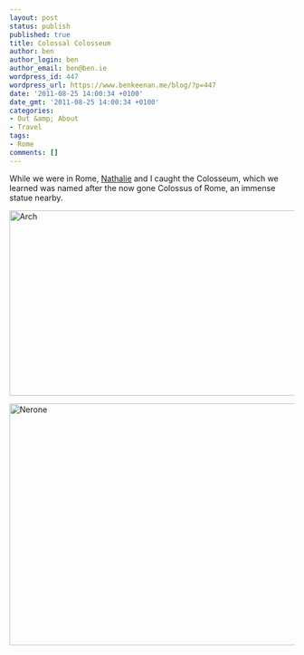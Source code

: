 ```yaml
---
layout: post
status: publish
published: true
title: Colossal Colosseum
author: ben
author_login: ben
author_email: ben@ben.ie
wordpress_id: 447
wordpress_url: https://www.benkeenan.me/blog/?p=447
date: '2011-08-25 14:00:34 +0100'
date_gmt: '2011-08-25 14:00:34 +0100'
categories:
- Out &amp; About
- Travel
tags:
- Rome
comments: []
---
```

<p>While we were in Rome, <a href="https://www.nathalie.ie/blog">Nathalie</a> and I caught the Colosseum, which we learned was named after the now gone Colossus of Rome, an immense statue nearby.</p>
<p><img src="https://farm7.static.flickr.com/6073/6079804034_2765e7b835_z.jpg" alt="Arch" width="640" height="327" /></p>
<p><img src="https://farm7.static.flickr.com/6071/6079798454_a3940de1b8_z.jpg" alt="Nerone" width="640" height="427" /></p>
